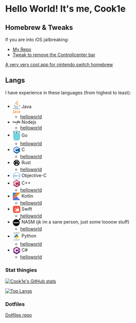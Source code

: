 # Hello World! It's me, Cook1e

## Homebrew & Tweaks
If you are into iOS jailbreaking:
  * [My Repo](https://aptrepo.github.io)
  * [Tweak to remove the Controllcenter bar](https://github.com/legendary-cookie/noccls)

[A very very cool app for nintendo switch homebrew](https://github.com/legendary-cookie/superusefullapplication)

## Langs
I have experience in these languages (from highest to least):
* <img valign="middle" src="assets/java.svg" width="24px" /> Java
  * [helloworld](https://github.com/legendary-cookie/legendary-cookie/blob/main/HelloWorld.java)
* <img valign="middle" src="assets/nodejs.svg" width="24px" /> Nodejs
  * [helloworld](https://github.com/legendary-cookie/legendary-cookie/blob/main/helloworld.js)
* <img valign="middle" src="assets/go.svg" width="24px" /> Go
  * [helloworld](https://github.com/legendary-cookie/legendary-cookie/blob/main/helloworld.go)
* <img valign="middle" src="assets/c.svg" width="24px" /> C
  * [helloworld](https://github.com/legendary-cookie/legendary-cookie/blob/main/helloworld.c)
* <img valign="middle" src="assets/rust.svg" width="24px" /> Rust
  * [helloworld](https://github.com/legendary-cookie/legendary-cookie/blob/main/helloworld.rs)
* <img valign="middle" src="assets/objc.svg" width="24px" /> Objective-C
* <img valign="middle" src="assets/c++.svg" width="24px" /> C++
  * [helloworld](https://github.com/legendary-cookie/legendary-cookie/blob/main/helloworld.cpp)
* <img valign="middle" src="assets/kotlin.svg" width="24px" /> Kotlin
  * [helloworld](https://github.com/legendary-cookie/legendary-cookie/blob/main/helloworld.kt)
* <img valign="middle" src="assets/swift.svg" width="24px" /> Swift
  * [helloworld](https://github.com/legendary-cookie/legendary-cookie/blob/main/helloworld.swift)
* <img valign="middle" src="assets/nasm.svg" width="24px" /> NASM (jk im a sane person, just some loooow stuff)
  * [helloworld](https://github.com/legendary-cookie/legendary-cookie/blob/main/helloworld.asm)
* <img valign="middle" src="assets/python.svg" width="24px" /> Python
  * [helloworld](https://github.com/legendary-cookie/legendary-cookie/blob/main/helloworld.py)
* <img valign="middle" src="assets/csharp.svg" width="24px" /> C#
  * [helloworld](https://github.com/legendary-cookie/legendary-cookie/blob/main/helloworld.cs)

### Stat thingies
[![Cook1e's GitHub stats](https://github-readme-stats.vercel.app/api?username=legendary-cookie)](https://github.com/anuraghazra/github-readme-stats)

[![Top Langs](https://github-readme-stats.vercel.app/api/top-langs/?username=legendary-cookie&langs_count=8)](https://github.com/anuraghazra/github-readme-stats)

### Dotfiles
[Dotfiles repo](https://github.com/legendary-cookie/dotfiles)
